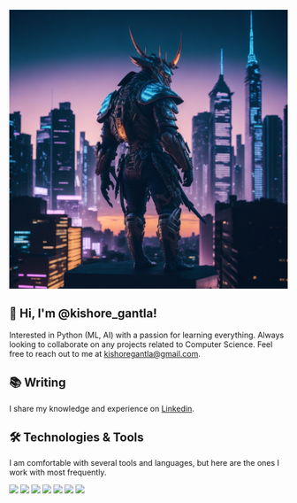 [![Header](https://github.com/kishore211/kishore211/blob/main/banner.png?raw=true "Header")](https://github.com/kishoregantla)

## 👋 Hi, I'm @kishore_gantla!
Interested in Python (ML, AI) with a passion for learning everything. Always looking to collaborate on any projects related to Computer Science. Feel free to reach out to me at kishoregantla@gmail.com.

## 📚 Writing
I share my knowledge and experience on [Linkedin](https://www.linkedin.com/in/gantla-kishore-67137b11b).



## 🛠️ Technologies & Tools
I am comfortable with several tools and languages, but here are the ones I work with most frequently.

![](https://img.shields.io/badge/Code-Python-informational?style=flat&color=informational&logo=python)
![](https://img.shields.io/badge/Code-JavaScript-informational?style=flat&color=informational&logo=javascript)
![](https://img.shields.io/badge/Code-HTML-informational?style=flat&color=informational&logo=html5)
![](https://img.shields.io/badge/Code-CSS-informational?style=flat&color=informational&logo=css3)
![](https://img.shields.io/badge/Tool-Docker-informational?style=flat&color=warning&logo=docker)
![](https://img.shields.io/badge/Tool-Jupyter-informational?style=flat&color=warning&logo=jupyter)
![](https://img.shields.io/badge/Tool-TensorFlow-informational?style=flat&color=warning&logo=tensorflow)
